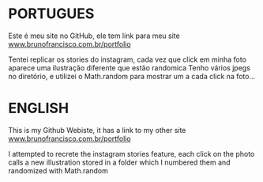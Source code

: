 # PORTUGUES

Este é meu site no GitHub, ele tem link para meu site www.brunofrancisco.com.br/portfolio

Tentei replicar os stories do instagram, cada vez que click em minha foto aparece uma ilustração diferente que estão randomica 
Tenho vários jpegs no diretório, e utilizei o Math.random para mostrar um a cada click na foto...



# ENGLISH

This is my Github Webiste, it has a link to my other site www.brunofrancisco.com.br/portfolio

I attempted to recrete the instagram stories feature, each click on the photo calls a new illustration stored in a folder which I numbered them and randomized with Math.random
